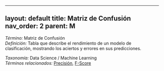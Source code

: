 
---
layout: default
title: Matriz de Confusión
nav_order: 2
parent: M
---

*Término:* Matriz de Confusión  
*Definición:* Tabla que describe el rendimiento de un modelo de clasificación, mostrando los aciertos y errores en sus predicciones.

*Taxonomía:* Data Science / Machine Learning  
*Términos relacionados:* [Precisión](https://maleniski.github.io/diccionario-angl-tec-mx/docs/alfabeticamente/P/precisin/), [F-Score](https://maleniski.github.io/diccionario-angl-tec-mx/docs/alfabeticamente/F/f-score/)
